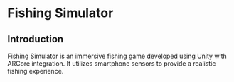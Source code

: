 # Fishing Simulator

## Introduction
Fishing Simulator is an immersive fishing game developed using Unity with ARCore integration. It utilizes smartphone sensors to provide a realistic fishing experience.


